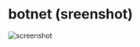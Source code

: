 # botnet (sreenshot)
![screenshot](https://user-images.githubusercontent.com/66301495/224357170-800b9b80-bc34-4e92-ae45-1c888432f32c.png)
